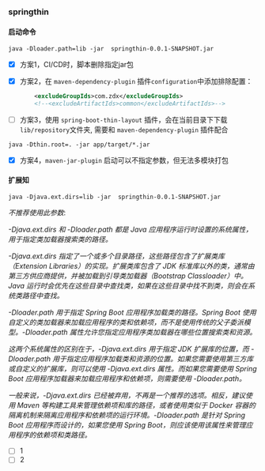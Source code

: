 ### springthin

#### 启动命令

```shell
java -Dloader.path=lib -jar  springthin-0.0.1-SNAPSHOT.jar
```

- [x] 方案1，CI/CD时，脚本删除指定jar包

- [x] 方案2，在 `maven-dependency-plugin` 插件`configuration`中添加排除配置：
    ```xml
        <excludeGroupIds>com.zdx</excludeGroupIds>
        <!--<excludeArtifactIds>common</excludeArtifactIds>-->
    ```
    
- [ ] 方案3，使用 `spring-boot-thin-layout` 插件，会在当前目录下下载`lib/repository`文件夹, 需要和 `maven-dependency-plugin` 插件配合
```shell
java -Dthin.root=. -jar app/target/*.jar
```

- [x] 方案4，`maven-jar-plugin` 启动可以不指定参数，但无法多模块打包

#### 扩展知

```shell
java -Djava.ext.dirs=lib -jar  springthin-0.0.1-SNAPSHOT.jar
```

_不推荐使用此参数_:

_-Djava.ext.dirs 和 -Dloader.path 都是 Java 应用程序运行时设置的系统属性，用于指定类加载器搜索类的路径。_

_-Djava.ext.dirs 指定了一个或多个目录路径，这些路径包含了扩展类库（Extension Libraries）的实现。扩展类库包含了 JDK
标准库以外的类，通常由第三方供应商提供，并被加载到引导类加载器（Bootstrap Classloader）中。Java
运行时会优先在这些目录中查找类，如果在这些目录中找不到类，则会在系统类路径中查找。_

_-Dloader.path 用于指定 Spring Boot 应用程序加载类的路径。Spring Boot
使用自定义的类加载器来加载应用程序的类和依赖项，而不是使用传统的父子委派模型。-Dloader.path
属性允许您指定应用程序类加载器在哪些位置搜索类和资源。_

_这两个系统属性的区别在于，-Djava.ext.dirs 用于指定 JDK 扩展库的位置，而 -Dloader.path
用于指定应用程序加载类和资源的位置。如果您需要使用第三方库或自定义的扩展库，则可以使用 -Djava.ext.dirs 属性。而如果您需要使用
Spring Boot 应用程序加载器来加载应用程序和依赖项，则需要使用 -Dloader.path。_

_一般来说，-Djava.ext.dirs 已经被弃用，不再是一个推荐的选项。相反，建议使用 Maven 等构建工具来管理依赖项和库的路径，或者使用类似于
Docker 容器的隔离机制来隔离应用程序和依赖项的运行环境。-Dloader.path 是针对 Spring Boot 应用程序而设计的，如果您使用
Spring Boot，则应该使用该属性来管理应用程序的依赖项和类路径。_

- [ ] 1
- [ ] 2
